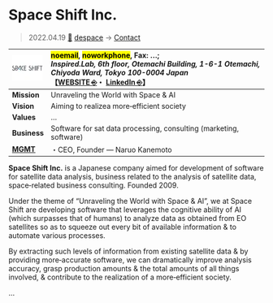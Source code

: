 # Space Shift Inc.
> 2022.04.19 [🚀](../../index/index.md) [despace](../index.md) → [Contact](../contact.md)

|[![](../f/contact/s/space_shift_logo1_thumb.webp)](../f/contact/s/space_shift_logo1.webp)|<mark>noemail</mark>, <mark>noworkphone</mark>, Fax: …;<br> *Inspired.Lab, 6th floor, Otemachi Building, 1-6-1 Otemachi, Chiyoda Ward, Tokyo 100-0004 Japan*<br> 【[WEBSITE ⎆](http://spcsft.com/)・ [LinkedIn ⎆](https://www.linkedin.com/company/spcsft)】|
|:-|:-|
|**Mission**|Unraveling the World with Space & AI|
|**Vision**|Aiming to realizea more‑efficient society|
|**Values**|…|
|**Business**|Software for sat data processing, consulting (marketing, software)|
|**[MGMT](../mgmt.md)**|・CEO, Founder — Naruo Kanemoto|

**Space Shift Inc.** is a Japanese company aimed for development of software for satellite data analysis, business related to the analysis of satellite data, space‑related business consulting. Founded 2009.

Under the theme of “Unraveling the World with Space & AI”, we at Space Shift are developing software that leverages the cognitive ability of AI (which surpasses that of humans) to analyze data as obtained from EO satellites so as to squeeze out every bit of available information & to automate various processes.

By extracting such levels of information from existing satellite data & by providing more‑accurate software, we can dramatically improve analysis accuracy, grasp production amounts & the total amounts of all things involved, & contribute to the realization of a more‑efficient society.

<p style="page-break-after:always"> </p>

…
